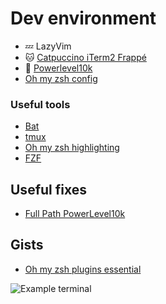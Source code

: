 # Dev environment

- 💤 LazyVim
- 🐱 [Catpuccino iTerm2 Frappé](https://github.com/catppuccin/iterm)
- 🚀 [Powerlevel10k]([https://spaceship-prompt.sh/](https://github.com/romkatv/powerlevel10k))
- [Oh my zsh config](https://gist.github.com/alexFiorenza/2146d5431f58858cc271a31891eec3fb)

### Useful tools

- [Bat](https://github.com/sharkdp/bat)
- [tmux](./tmux)
- [Oh my zsh highlighting](https://github.com/zsh-users/zsh-syntax-highlighting.git)
- [FZF](https://formulae.brew.sh/formula/fzf)

## Useful fixes
- [Full Path PowerLevel10k](https://stackoverflow.com/questions/61176257/customizing-powerleve10k-prompt)

## Gists
- [Oh my zsh plugins essential](https://gist.github.com/n1snt/454b879b8f0b7995740ae04c5fb5b7df)


![Example terminal](https://github.com/alexFiorenza/config-env/assets/47326217/b8ae4a7b-751c-4a07-97cf-ed935f7bd7a9)
